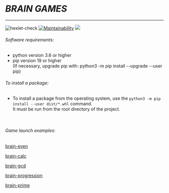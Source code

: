 # ***BRAIN GAMES***

___

![hexlet-check](https://github.com/Serg-Orex/python-project-lvl1/actions/workflows/hexlet-check.yml/badge.svg)
[![Maintainability](https://api.codeclimate.com/v1/badges/7efe7888e4309c2606a5/maintainability)](https://codeclimate.com/github/Serg-Orex/python-project-lvl1/maintainability)
<a href="https://codeclimate.com/github/Serg-Orex/python-project-lvl1/test_coverage"><img src="https://api.codeclimate.com/v1/badges/7efe7888e4309c2606a5/test_coverage" /></a>


###### *Software requirements:*
 - python version 3.6 or higher
 - pip version 19 or higher<br/>
   (If necessary, upgrade pip with:  python3 -m pip install --upgrade --user pip)

###### *To install a package:*


 - To install a package from the operating system, use the `python3 -m pip install --user dist/*.whl` command.<br/> It must be run from the root directory of the project.
<br/>
 

###### *Game launch examples:*


[brain-even](https://asciinema.org/a/p62bMd1rO5OrQHCgCtaktjv5m)

[brain-calc](https://asciinema.org/a/BhctKCoV9TyiT31BbRmShsobP)

[brain-gcd](https://asciinema.org/a/eyPWsbOVZnxpiM9xA5rQ5p1HD)

[brain-progression](https://asciinema.org/a/yjzl9OE6oO34DCyfU14Y8HCe5)

[brain-prime](https://asciinema.org/a/kSyBW90qt6yRwXdM6zu8lyYoY)


